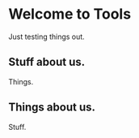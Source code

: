 # Welcome to Tools

Just testing things out.

## Stuff about us.

Things.

## Things about us.

Stuff.
